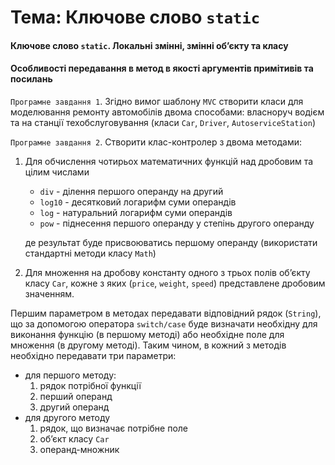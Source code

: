 # Тема: Ключове слово `static`
#### Ключове слово `static`. Локальні змінні, змінні об’єкту та класу
#### Особливості передавання в метод в якості аргументів примітивів та посилань

`Програмне завдання 1`. Згідно вимог шаблону `MVC` створити класи для моделювання ремонту автомобілів двома способами: власноруч водієм та на станції техобслуговування (класи `Car`, `Driver`, `AutoserviceStation`)

`Програмне завдання 2`. Створити клас-контролер з двома методами:
1. Для обчислення чотирьох математичних функцій над дробовим та цілим числами
   - `div` - ділення першого операнду на другий
   - `log10` - десятковий логарифм суми операндів
   - `log` - натуральний логарифм суми операндів
   - `pow` - піднесення першого операнду у степінь другого операнду

    де результат буде присвоюватись першому операнду (використати стандартні методи класу `Math`)
2. Для множення на дробову константу одного з трьох полів об’єкту класу `Car`, кожне з яких (`price`, `weight`, `speed`) представлене дробовим значенням.

Першим параметром в методах передавати відповідний рядок (`String`), що за допомогою оператора `switch/case` буде визначати необхідну для виконання функцію (в першому методі) або необхідне поле для множення (в другому методі).
Таким чином, в кожний з методів необхідно передавати три параметри:
   - для першого методу:
     1. рядок потрібної функції
     2. перший операнд
     3. другий операнд
   - для другого методу
     1. рядок, що визначає потрібне поле
     2. об’єкт класу `Car`
     3. операнд-множник
